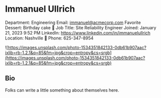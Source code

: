 # Immanuel Ullrich

Department: Engineering
Email: immanuel@acmecorp.com
Favorite Dessert: Birthday cake 🍰
Job Title: Site Reliability Engineer
Joined: January 21, 2023 9:52 PM
LinkedIn: https://www.linkedin.com/in/immanuelullrich
Location: Nashville 🎸
Phone: 625-347-8954

![https://images.unsplash.com/photo-1534351842133-0db61b907aac?ixlib=rb-1.2.1&q=85&fm=jpg&crop=entropy&cs=srgb](https://images.unsplash.com/photo-1534351842133-0db61b907aac?ixlib=rb-1.2.1&q=85&fm=jpg&crop=entropy&cs=srgb)

## Bio

Folks can write a little something about themselves here.